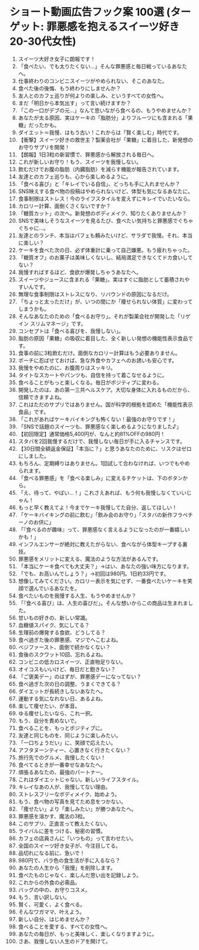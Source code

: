 
# ショート動画広告フック案 100選 (ターゲット: 罪悪感を抱えるスイーツ好き20-30代女性)

1.  スイーツ大好き女子に朗報です！
2.  「食べたい、でも太りたくない…」そんな罪悪感と毎日戦っているあなたへ。
3.  仕事終わりのコンビニスイーツがやめられない、そこのあなた。
4.  食べた後の後悔、もう終わりにしませんか？
5.  友人とのカフェ巡りが何よりの楽しみ、というすべての女性へ。
6.  まだ「明日から本気出す」って言い続けますか？
7.  「この一口がデブの元…」なんて思いながら食べるの、もうやめませんか？
8.  あなたが太る原因、実はケーキの「脂肪分」よりフルーツにも含まれる「果糖」だったかも。
9.  ダイエット＝我慢、はもう古い！これからは「賢く楽しむ」時代です。
10. 【衝撃】スイーツ好きの救世主？製薬会社が「果糖」に着目した、新発想のお守りサプリを開発！
11. 【朗報】1日3粒の新習慣で、罪悪感から解放される毎日へ。
12. これが新しいお守り！もう、スイーツを我慢しない。
13. 飲むだけでお腹の脂肪（内臓脂肪）を減らす機能が報告されています。
14. 友達とのカフェ巡りも、心から楽しめるように。
15. 「食べる喜び」と「キレイでいる自信」、どっちも手に入れませんか？
16. SNS映えする食べ物の投稿はやめられないけど、体型も気になるあなたに。
17. 食事制限はストレス！今のライフスタイルを変えずにキレイでいたいなら。
18. カロリー計算、面倒くさくないですか？
19. 「糖質カット」の次へ。新発想のボディメイク、知りたくありませんか？
20. SNSで美味しそうなスイーツを見るたび、食べたい気持ちと罪悪感でぐちゃぐちゃに…。
21. 友達とのランチ、本当はパフェも頼みたいけど、サラダで我慢。それ、本当に楽しい？
22. ケーキを食べた次の日、必ず体重計に乗って自己嫌悪。もう疲れちゃった。
23. 「糖質オフ」のお菓子は美味しくないし、結局満足できなくてドカ食いしてない？
24. 我慢すればするほど、食欲が爆発しちゃうあなたへ。
25. スイーツやジュースに含まれる「果糖」。実はすぐに脂肪として蓄積されやすいんです。
26. 無理な食事制限はストレスになり、リバウンドの原因になるだけ。
27. 「ちょっと太っただけ」が、いつの間にか「痩せられない体質」に変わってしまうかも。
28. そんなあなたのための「食べるお守り」。それが製薬会社が開発した「リゲイン スリムマネージ」です。
29. コンセプトは「食べる喜びを、我慢しない」。
30. 脂肪の原因「果糖」の吸収に着目した、全く新しい発想の機能性表示食品です。
31. 食事の前に3粒飲むだけ。面倒なカロリー計算はもう必要ありません。
32. ポーチに忍ばせておけば、急な外食やカフェへのお誘いも安心です。
33. 我慢をやめたのに、お腹周りはスッキリ。
34. タイトなスカートやパンツも、自信を持って着こなせるように。
35. 食べることがもっと楽しくなる。毎日がポジティブに変わる。
36. 開発したのは、あの第一三共ヘルスケア。大切な身体に入れるものだから、信頼できますよね。
37. これはただのサプリではありません。国が科学的根拠を認めた「機能性表示食品」です。
38. 「これがあればケーキバイキングも怖くない！最強のお守りです！」
39. 「SNSで話題のスイーツも、罪悪感なく楽しめるようになりました♪」
40. 【初回限定】通常価格5,400円が、なんと約81%OFFの980円！
41. スタバを2回我慢するだけで、我慢しない毎日が手に入るチャンスです。
42. 【30日間全額返金保証】「本当に？」と思うあなたのために、リスクはゼロにしました。
43. もちろん、定期縛りはありません。1回試して合わなければ、いつでもやめられます。
44. 「食べる罪悪感」を「食べる楽しみ」に変えるチケットは、下のボタンから。
45. 「え、待って、やばい…！」これさえあれば、もう何も我慢しなくていいじゃん！
46. もっと早く教えてよ！今までケーキ我慢してた自分、返してほしい！
47. 「ケーキバイキングの前に飲む」「飲み会のお守り」「スタバの新作フラペチーノのお供に」
48. 「『食べるのが趣味』って、罪悪感なく言えるようになったのが一番嬉しいかも！」
49. インフルエンサーが絶対に教えたがらない、食べながら体型キープする裏技。
50. 罪悪感をメリットに変える、魔法のような方法があるんです。
51. 「本当にケーキ食べても大丈夫？」→はい、あなたの強い味方になります。
52. 「でも、お高いんでしょう？」→初回は980円。1日約33円です。
53. 想像してみてください。カロリー表示を気にせず、一番食べたいケーキを笑顔で選んでいるあなたを。
54. 食べたいものを我慢する人生、もうやめませんか？
55. 「『食べる喜び』は、人生の喜びだ」。そんな想いからこの商品は生まれました。
56. 甘いもの好きの、新しい常識。
57. 血糖値スパイク、気にしてる？
58. 生理前の爆発する食欲、どうしてる？
59. 食べ過ぎた後の罪悪感、マジでへこむよね。
60. ベジファースト、面倒で続かなくない？
61. 食後のスクワット10回、忘れるよね。
62. コンビニの低カロスイーツ、正直物足りない。
63. オイコスもいいけど、毎日だと飽きない？
64. 「ご褒美デー」のはずが、罪悪感デーになってない？
65. 食べ過ぎた次の日の調整、うまくできてる？
66. ダイエットが長続きしないあなたへ。
67. 運動する気になれない日、あるよね。
68. 楽して痩せたい、が本音。
69. ゆる痩せしたいなら、これ一択。
70. もう、自分を責めないで。
71. 食べることを、もっとポジティブに。
72. 友達と同じものを、同じように楽しみたい。
73. 「一口ちょうだい」に、笑顔で応えたい。
74. アフタヌーンティー、心置きなく行きたくない？
75. 旅行先でのグルメ、我慢したくない！
76. 食べてるときが一番幸せなあなたへ。
77. 頑張るあなたの、最強のパートナー。
78. これはダイエットじゃない。新しいライフスタイル。
79. キレイなあの人が、我慢してない理由。
80. ストレスフリーなボディメイク、始めよう。
81. もう、食べ物の写真を見てため息をつかない。
82. 「痩せたい」より「楽しみたい」が勝つあなたへ。
83. 罪悪感を溶かす、魔法の3粒。
84. このサプリ、正直言って教えたくない。
85. ライバルに差をつける、秘密の習慣。
86. カフェの店員さんに「いつもの」って言わせたい。
87. 全国のスイーツ好き女子が、今注目してる。
88. 品切れになる前に、急いで！
89. 980円で、バラ色の食生活が手に入るなら？
90. あなたの人生から「我慢」を削除します。
91. 食べたものじゃなく、楽しんだ思い出を記録しよう。
92. これからの外食の必需品。
93. バッグの中の、お守りコスメ。
94. もう、言い訳しない。
95. 賢く、可愛く、よく食べる。
96. そんなワガママ、叶えよう。
97. 新しい自分、はじめませんか？
98. 食べることを愛する、すべての女性へ。
99. あなたの毎日が、もっと美味しく、楽しくなりますように。
100. さあ、我慢しない人生のドアを開けて。
